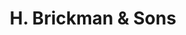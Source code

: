 ---
title: "H. Brickman & Sons"
url: /new-york/h-brickman-and-sons-west-3rd-street/
shop: doityourself
---